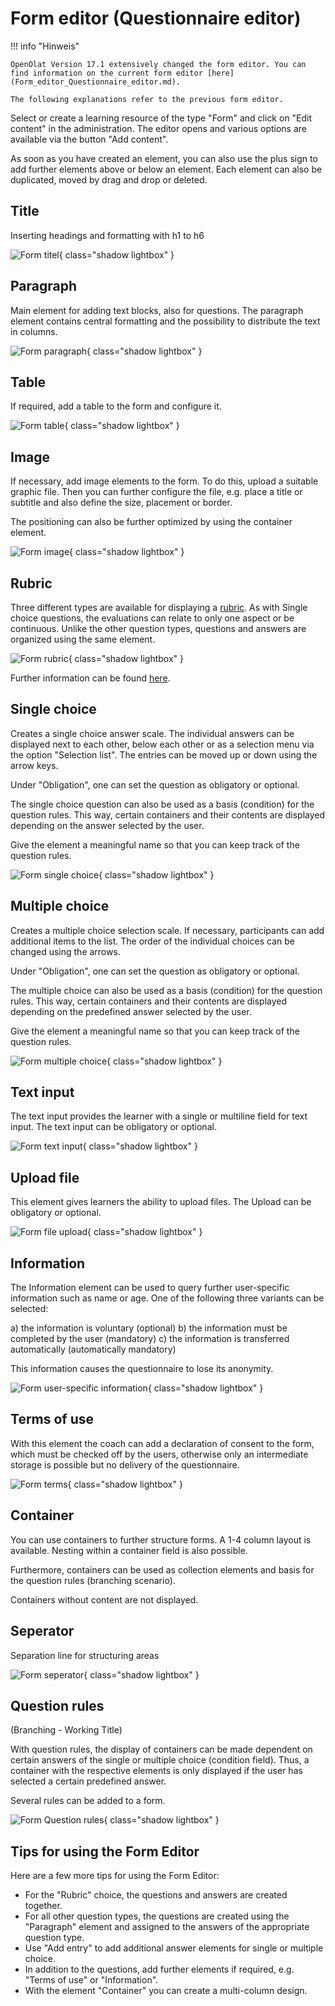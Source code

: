 # Form editor (Questionnaire editor)

!!! info "Hinweis"

    OpenOlat Version 17.1 extensively changed the form editor. You can find information on the current form editor [here](Form_editor_Questionnaire_editor.md). 

    The following explanations refer to the previous form editor.

Select or create a learning resource of the type "Form" and click on "Edit content" in the administration. The editor opens and various options are available via the button "Add content".

As soon as you have created an element, you can also use the plus sign to add further elements above or below an element. Each element can also be duplicated, moved by drag and drop or deleted.

## Title

Inserting headings and formatting with h1 to h6

![Form titel](assets/title.png){ class="shadow lightbox" }

## Paragraph

Main element for adding text blocks, also for questions. The paragraph element contains central formatting and the possibility to distribute the text in columns.

![Form paragraph](assets/paragraph.png){ class="shadow lightbox" }
  
## Table

If required, add a table to the form and configure it.

![Form table](assets/table.png){ class="shadow lightbox" }
  
## Image

If necessary, add image elements to the form. To do this, upload a suitable graphic file. Then you can further configure the file, e.g. place a title or subtitle and also define the size, placement or border.

The positioning can also be further optimized by using the container element. 

![Form image](assets/image.png){ class="shadow lightbox" }
  
## Rubric

Three different types are available for displaying a [rubric](Rubric.md). As with Single choice questions, the evaluations can relate to only one aspect or be continuous. Unlike the other question types, questions and answers are organized using the same element.

![Form rubric](assets/rubic.png){ class="shadow lightbox" }

Further information can be found [here](Rubric.md).
  
## Single choice

Creates a single choice answer scale. The individual answers can be displayed next to each other, below each other or as a selection menu via the option "Selection list". The entries can be moved up or down using the arrow keys.

Under "Obligation", one can set the question as obligatory or optional.

The single choice question can also be used as a basis (condition) for the question rules. This way, certain containers and their contents are displayed depending on the answer selected by the user.

Give the element a meaningful name so that you can keep track of the question rules.

![Form single choice](assets/formular_einzelauswahl.jpg){ class="shadow lightbox" }

## Multiple choice

Creates a multiple choice selection scale. If necessary, participants can add additional items to the list. The order of the individual choices can be changed using the arrows.

Under "Obligation", one can set the question as obligatory or optional.

The multiple choice can also be used as a basis (condition) for the question rules. This way, certain containers and their contents are displayed depending on the predefined answer selected by the user.

Give the element a meaningful name so that you can keep track of the question rules.

![Form multiple choice](assets/formular_mehrfachwahl.jpg){ class="shadow lightbox" }
  
## Text input

The text input provides the learner with a single or multiline field for text input. The text input can be obligatory or optional.

![Form text input](assets/text.png){ class="shadow lightbox" }
  
## Upload file

This element gives learners the ability to upload files. The Upload can be obligatory or optional.

![Form file upload](assets/upload.png){ class="shadow lightbox" }
  
## Information

The Information element can be used to query further user-specific information such as name or age. One of the following three variants can be selected:

a) the information is voluntary (optional)
b) the information must be completed by the user (mandatory)
c) the information is transferred automatically (automatically mandatory)

This information causes the questionnaire to lose its anonymity.

![Form user-specific information](assets/info.png){ class="shadow lightbox" }

## Terms of use

With this element the coach can add a declaration of consent to the form, which must be checked off by the users, otherwise only an intermediate storage is possible but no delivery of the questionnaire.

![Form terms](assets/terms.png){ class="shadow lightbox" }
  
## Container

You can use containers to further structure forms. A 1-4 column layout is available. Nesting within a container field is also possible.

Furthermore, containers can be used as collection elements and basis for the question rules (branching scenario).

Containers without content are not displayed.

## Seperator

Separation line for structuring areas

![Form seperator](assets/seperator.png){ class="shadow lightbox" }
  
## Question rules

(Branching - Working Title)

With question rules, the display of containers can be made dependent on certain answers of the single or multiple choice (condition field). Thus, a container with the respective elements is only displayed if the user has selected a certain predefined answer.

Several rules can be added to a form.

![Form Question rules](assets/question_rules_example.jpg){ class="shadow lightbox" }

## Tips for using the Form Editor

Here are a few more tips for using the Form Editor:

* For the "Rubric" choice, the questions and answers are created together.
* For all other question types, the questions are created using the "Paragraph" element and assigned to the answers of the appropriate question type.
* Use "Add entry" to add additional answer elements for single or multiple choice.
* In addition to the questions, add further elements if required, e.g. "Terms of use" or "Information".
* With the element "Container" you can create a multi-column design.